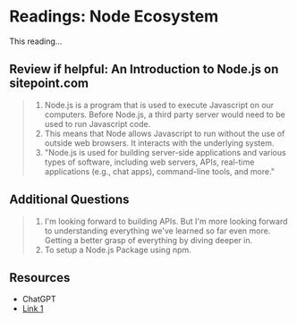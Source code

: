 # Readings: Node Ecosystem

This reading...

## Review if helpful: An Introduction to Node.js on sitepoint.com

> 1. Node.js is a program that is used to execute Javascript on our computers. Before Node.js, a third party server would need to be used to run Javascript code.
> 2. This means that Node allows Javascript to run without the use of outside web browsers. It interacts with the underlying system.
> 3. "Node.js is used for building server-side applications and various types of software, including web servers, APIs, real-time applications (e.g., chat apps), command-line tools, and more."

## Additional Questions

> 1. I'm looking forward to building APIs. But I'm more looking forward to understanding everything we've learned so far even more. Getting a better grasp of everything by diving deeper in.
> 2. To setup a Node.js Package using npm.

## Resources

- ChatGPT
- [Link 1](https://www.quora.com/Before-Node-js-was-created-how-did-JavaScript-communicate-with-a-database)
